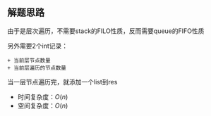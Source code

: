 ## 解题思路

由于是层次遍历，不需要stack的FILO性质，反而需要queue的FIFO性质

另外需要2个int记录：

    + 当前层节点数量
    + 当前层遍历的节点数量

当一层节点遍历完，就添加一个list到res

+ 时间复杂度：$O(n)$
+ 空间复杂度：$O(n)$

